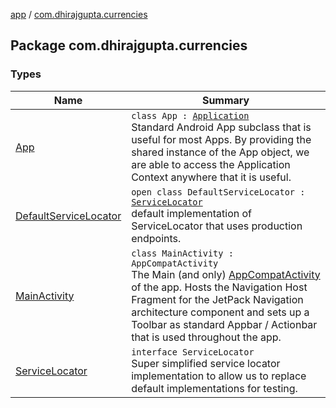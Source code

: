 [app](../index.md) / [com.dhirajgupta.currencies](./index.md)

## Package com.dhirajgupta.currencies

### Types

| Name | Summary |
|---|---|
| [App](-app/index.md) | `class App : `[`Application`](https://developer.android.com/reference/android/app/Application.html)<br>Standard Android App subclass that is useful for most Apps. By providing the shared instance of the App object, we are able to access the Application Context anywhere that it is useful. |
| [DefaultServiceLocator](-default-service-locator/index.md) | `open class DefaultServiceLocator : `[`ServiceLocator`](-service-locator/index.md)<br>default implementation of ServiceLocator that uses production endpoints. |
| [MainActivity](-main-activity/index.md) | `class MainActivity : AppCompatActivity`<br>The Main (and only) [AppCompatActivity](#) of the app. Hosts the Navigation Host Fragment for the JetPack Navigation architecture component and sets up a Toolbar as standard Appbar / Actionbar that is used throughout the app. |
| [ServiceLocator](-service-locator/index.md) | `interface ServiceLocator`<br>Super simplified service locator implementation to allow us to replace default implementations for testing. |
